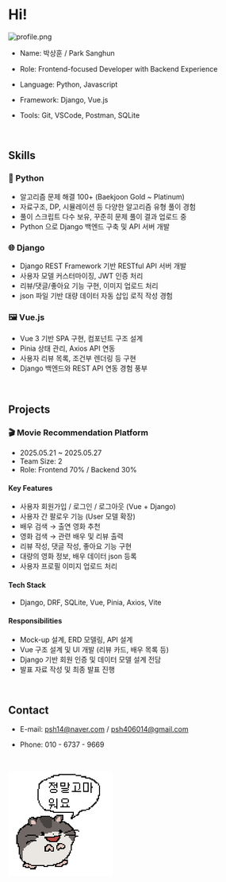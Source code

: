 # Hi!

![profile.png](./profile.png "profile")

- Name: 박상훈 / Park Sanghun

- Role: Frontend-focused Developer with Backend Experience

- Language: Python, Javascript

- Framework: Django, Vue.js

- Tools: Git, VSCode, Postman, SQLite

&nbsp;

## Skills

### 🐍 Python

- 알고리즘 문제 해결 100+ (Baekjoon Gold ~ Platinum)
- 자료구조, DP, 시뮬레이션 등 다양한 알고리즘 유형 풀이 경험
- 풀이 스크립트 다수 보유, 꾸준히 문제 풀이 결과 업로드 중
- Python 으로 Django 백엔드 구축 및 API 서버 개발

### 🌐 Django

- Django REST Framework 기반 RESTful API 서버 개발
- 사용자 모델 커스터마이징, JWT 인증 처리
- 리뷰/댓글/좋아요 기능 구현, 이미지 업로드 처리
- json 파일 기반 대량 데이터 자동 삽입 로직 작성 경험

### 🖼️ Vue.js

- Vue 3 기반 SPA 구현, 컴포넌트 구조 설계
- Pinia 상태 관리, Axios API 연동
- 사용자 리뷰 목록, 조건부 렌더링 등 구현
- Django 백엔드와 REST API 연동 경험 풍부

&nbsp;

## Projects

### 🎬 Movie Recommendation Platform

- 2025.05.21 ~ 2025.05.27
- Team Size: 2
- Role: Frontend 70% / Backend 30%

#### Key Features

- 사용자 회원가입 / 로그인 / 로그아웃 (Vue + Django)
- 사용자 간 팔로우 기능 (User 모델 확장)
- 배우 검색 → 출연 영화 추천
- 영화 검색 → 관련 배우 및 리뷰 출력
- 리뷰 작성, 댓글 작성, 좋아요 기능 구현
- 대량의 영화 정보, 배우 데이터 json 등록
- 사용자 프로필 이미지 업로드 처리

#### Tech Stack

- Django, DRF, SQLite, Vue, Pinia, Axios, Vite

#### Responsibilities

- Mock-up 설계, ERD 모델링, API 설계
- Vue 구조 설계 및 UI 개발 (리뷰 카드, 배우 목록 등)
- Django 기반 회원 인증 및 데이터 모델 설계 전담
- 발표 자료 작성 및 최종 발표 진행

&nbsp;

## Contact

- E-mail: psh14@naver.com / psh406014@gmail.com
  &nbsp;

- Phone: 010 - 6737 - 9669
  &nbsp;

&nbsp;

![appreciate.png](./appreciate.png "정말고마 워요")

&nbsp;
